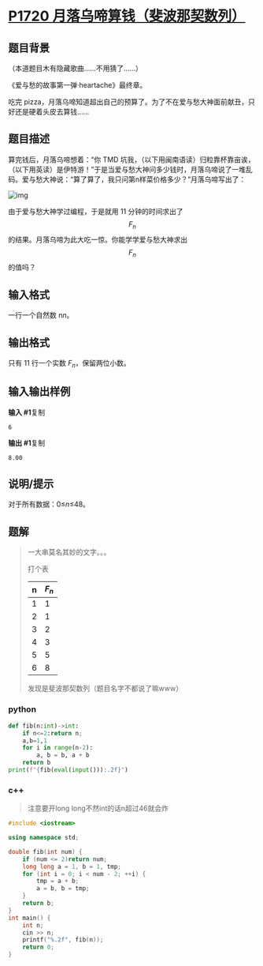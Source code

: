 # [P1720 月落乌啼算钱（斐波那契数列）](https://www.luogu.com.cn/problem/P1720)

## 题目背景

（本道题目木有隐藏歌曲……不用猜了……）

《爱与愁的故事第一弹·heartache》最终章。

吃完 pizza，月落乌啼知道超出自己的预算了。为了不在爱与愁大神面前献丑，只好还是硬着头皮去算钱……

## 题目描述

算完钱后，月落乌啼想着：“你 TMD 坑我，（以下用闽南语读）归粒靠杯靠亩诶，（以下用英读）是伊特游！”于是当爱与愁大神问多少钱时，月落乌啼说了一堆乱码。爱与愁大神说：“算了算了，我只问第n样菜价格多少？”月落乌啼写出了：

![img](https://cdn.luogu.com.cn/upload/pic/507.png)

由于爱与愁大神学过编程，于是就用 11 分钟的时间求出了 $$F_n$$的结果。月落乌啼为此大吃一惊。你能学学爱与愁大神求出 $$F_n$$的值吗？

## 输入格式

一行一个自然数 n*n*。

## 输出格式

只有 11 行一个实数 $F_n$，保留两位小数。

## 输入输出样例

**输入 #1**复制

```
6
```

**输出 #1**复制

```
8.00
```

## 说明/提示

对于所有数据：0≤*n*≤48。

## 题解

> 一大串莫名其妙的文字。。。
>
> 打个表
>
> | n    | $F_n$ |
> | ---- | ----- |
> | 1    | 1     |
> | 2    | 1     |
> | 3    | 2     |
> | 4    | 3     |
> | 5    | 5     |
> | 6    | 8     |
>
> 发现是斐波那契数列（题目名字不都说了嘛www）

### python

```python
def fib(n:int)->int:
    if n<=2:return n;
    a,b=1,1
    for i in range(n-2):
        a, b = b, a + b
    return b
print(f"{fib(eval(input())):.2f}")
```

### c++

> 注意要开long long不然int的话n超过46就会炸

```cpp
#include <iostream>

using namespace std;

double fib(int num) {
    if (num <= 2)return num;
    long long a = 1, b = 1, tmp;
    for (int i = 0; i < num - 2; ++i) {
        tmp = a + b;
        a = b, b = tmp;
    }
    return b;
}
int main() {
    int n;
    cin >> n;
    printf("%.2f", fib(n));
    return 0;
}
```

